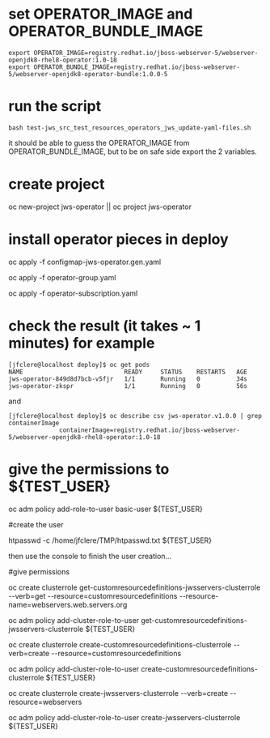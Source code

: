# set OPERATOR_IMAGE and OPERATOR_BUNDLE_IMAGE
```
export OPERATOR_IMAGE=registry.redhat.io/jboss-webserver-5/webserver-openjdk8-rhel8-operator:1.0-18
export OPERATOR_BUNDLE_IMAGE=registry.redhat.io/jboss-webserver-5/webserver-openjdk8-operator-bundle:1.0.0-5
```

# run the script
```
bash test-jws_src_test_resources_operators_jws_update-yaml-files.sh
```
it should be able to guess the OPERATOR_IMAGE from OPERATOR_BUNDLE_IMAGE, but to be on safe side export the 2 variables.

# create project

oc new-project jws-operator || oc project jws-operator

# install operator pieces in deploy
oc apply -f configmap-jws-operator.gen.yaml

oc apply -f operator-group.yaml

oc apply -f operator-subscription.yaml

# check the result (it takes ~ 1 minutes) for example
```
[jfclere@localhost deploy]$ oc get pods
NAME                            READY     STATUS    RESTARTS   AGE
jws-operator-849d8d7bcb-v5fjr   1/1       Running   0          34s
jws-operator-zkspr              1/1       Running   0          56s
```
and
```
[jfclere@localhost deploy]$ oc describe csv jws-operator.v1.0.0 | grep containerImage
              containerImage=registry.redhat.io/jboss-webserver-5/webserver-openjdk8-rhel8-operator:1.0-18
```

# give the permissions to ${TEST_USER}

oc adm policy add-role-to-user basic-user ${TEST_USER}

#create the user

htpasswd -c /home/jfclere/TMP/htpasswd.txt ${TEST_USER}

then use the console to finish the user creation...

#give permissions

oc create clusterrole get-customresourcedefinitions-jwsservers-clusterrole --verb=get --resource=customresourcedefinitions --resource-name=webservers.web.servers.org

oc adm policy add-cluster-role-to-user get-customresourcedefinitions-jwsservers-clusterrole ${TEST_USER}

oc create clusterrole create-customresourcedefinitions-clusterrole --verb=create --resource=customresourcedefinitions

oc adm policy add-cluster-role-to-user create-customresourcedefinitions-clusterrole ${TEST_USER}

oc create clusterrole create-jwsservers-clusterrole --verb=create --resource=webservers

oc adm policy add-cluster-role-to-user create-jwsservers-clusterrole ${TEST_USER}
